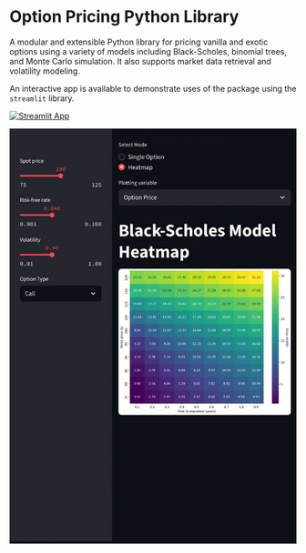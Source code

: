 # Option Pricing Python Library

A modular and extensible Python library for pricing vanilla and exotic options using a variety of models including Black-Scholes, binomial trees, and Monte Carlo simulation. It also supports market data retrieval and volatility modeling.

An interactive app is available to demonstrate uses of the package using the `streamlit` library.

[![Streamlit App](https://img.shields.io/badge/Live-Demo-green)](https://cjramsey-option-pricing-python.streamlit.app/)

[![App Screenshot](images/screenshot.png)](https://cjramsey-option-pricing-python.streamlit.app/)
